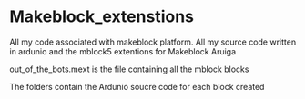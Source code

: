 # Makeblock_extenstions
All my code associated with makeblock platform.
All my source code written in ardunio and the mblock5 extentions for Makeblock Aruiga

out_of_the_bots.mext is the file containing all the mblock blocks

The folders contain the Ardunio soucre code for each block created
